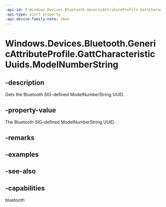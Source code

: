 ```yaml
---
-api-id: P:Windows.Devices.Bluetooth.GenericAttributeProfile.GattCharacteristicUuids.ModelNumberString
-api-type: winrt property
-api-device-family-note: xbox
---
```


<!-- Property syntax
public System.Guid ModelNumberString { get; }
-->

# Windows.Devices.Bluetooth.GenericAttributeProfile.GattCharacteristicUuids.ModelNumberString

## -description
Gets the Bluetooth SIG-defined ModelNumberString UUID.

## -property-value
The Bluetooth SIG-defined ModelNumberString UUID.

## -remarks

## -examples

## -see-also

## -capabilities
bluetooth
